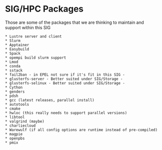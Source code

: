# SIG/HPC Packages

Those are some of the packages that we are thinking to maintain and support within this SIG 

    * Lustre server and client
    * Slurm
    * Apptainer
    * Easybuild
    * Spack
    * opempi build slurm support
    * Lmod
    * conda
    * sstack
    * fail2ban - in EPEL not sure if it's fit in this SIG -
    * glusterfs-server - Better suited under SIG/Storage -
    * glusterfs-selinux - Better suited under SIG/Storage -
    * Cython
    * genders
    * pdsh
    * gcc (latest releases, parallel install)
    * autotools
    * cmake
    * hwloc (this really needs to support parallel versions)
    * libtool
    * valgrind (maybe)
    * charliecloud
    * Warewulf (if all config options are runtime instead of pre-compiled)
    * magpie
    * openpbs
    * pmix

